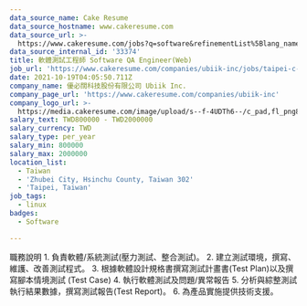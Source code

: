 ```yaml
---
data_source_name: Cake Resume
data_source_hostname: www.cakeresume.com
data_source_url: >-
  https://www.cakeresume.com/jobs?q=software&refinementList%5Blang_name%5D%5B0%5D=English&refinementList%5Bsalary_type%5D=per_year&range%5Bsalary_range%5D%5Bmin%5D=1000000&page=2
data_source_internal_id: '33374'
title: 軟體測試工程師 Software QA Engineer(Web)
job_url: 'https://www.cakeresume.com/companies/ubiik-inc/jobs/taipei-c-developer'
date: 2021-10-19T04:05:50.711Z
company_name: 優必闊科技股份有限公司 Ubiik Inc.
company_page_url: 'https://www.cakeresume.com/companies/ubiik-inc'
company_logo_url: >-
  https://media.cakeresume.com/image/upload/s--f-4UDTh6--/c_pad,fl_png8,h_200,w_200/v1616729462/w5oshimuxmurdi30f270.png
salary_text: TWD800000 - TWD2000000
salary_currency: TWD
salary_type: per_year
salary_min: 800000
salary_max: 2000000
location_list:
  - Taiwan
  - 'Zhubei City, Hsinchu County, Taiwan 302'
  - 'Taipei, Taiwan'
job_tags:
  - linux
badges:
  - Software

---
```


職務說明 1. 負責軟體/系統測試(壓力測試、整合測試)。 2. 建立測試環境，撰寫、維護、改善測試程式。 3. 根據軟體設計規格書撰寫測試計畫書(Test Plan)以及撰寫腳本情境測試 (Test Case) 4. 執行軟體測試及問題/異常報告 5. 分析與綜整測試執行結果數據，撰寫測試報告(Test Report)。 6. 為產品實施提供技術支援。
